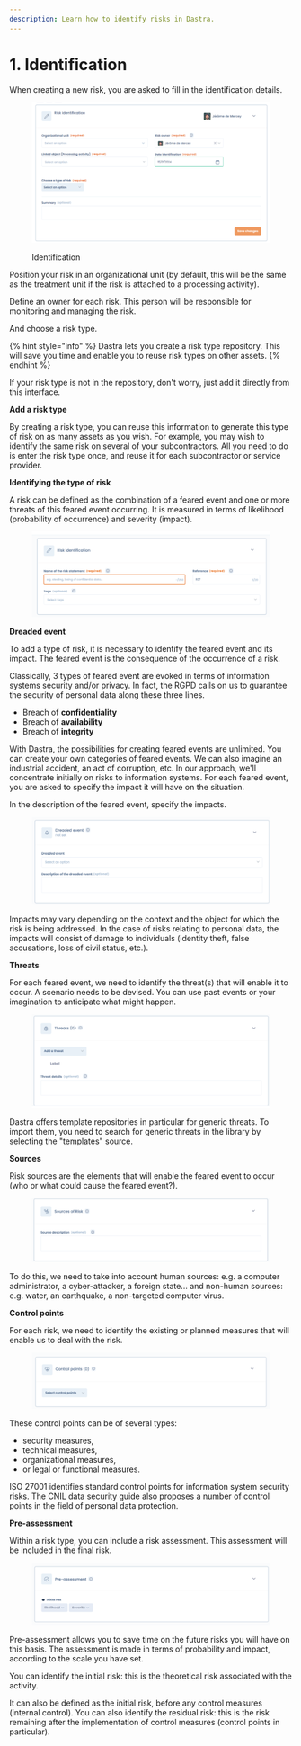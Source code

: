 ```yaml
---
description: Learn how to identify risks in Dastra.
---
```


# 1. Identification

When creating a new risk, you are asked to fill in the identification details.

<figure><img src="../../../.gitbook/assets/image (4).png" alt=""><figcaption><p>Identification</p></figcaption></figure>

Position your risk in an organizational unit (by default, this will be the same as the treatment unit if the risk is attached to a processing activity).&#x20;

Define an owner for each risk. This person will be responsible for monitoring and managing the risk.&#x20;

And choose a risk type. &#x20;

{% hint style="info" %}
Dastra lets you create a risk type repository. This will save you time and enable you to reuse risk types on other assets.
{% endhint %}

If your risk type is not in the repository, don't worry, just add it directly from this interface.&#x20;

**Add a risk type**&#x20;

By creating a risk type, you can reuse this information to generate this type of risk on as many assets as you wish. For example, you may wish to identify the same risk on several of your subcontractors. All you need to do is enter the risk type once, and reuse it for each subcontractor or service provider.

**Identifying the type of risk**&#x20;

A risk can be defined as the combination of a feared event and one or more threats of this feared event occurring. It is measured in terms of likelihood (probability of occurrence) and severity (impact).

<figure><img src="../../../.gitbook/assets/image (5).png" alt=""><figcaption></figcaption></figure>

**Dreaded event**&#x20;

To add a type of risk, it is necessary to identify the feared event and its impact. The feared event is the consequence of the occurrence of a risk.&#x20;

Classically, 3 types of feared event are evoked in terms of information systems security and/or privacy. In fact, the RGPD calls on us to guarantee the security of personal data along these three lines.&#x20;

* Breach of **confidentiality**&#x20;
* Breach of **availability**&#x20;
* Breach of **integrity**&#x20;

With Dastra, the possibilities for creating feared events are unlimited. You can create your own categories of feared events. We can also imagine an industrial accident, an act of corruption, etc. In our approach, we'll concentrate initially on risks to information systems. For each feared event, you are asked to specify the impact it will have on the situation.

In the description of the feared event, specify the impacts.

<figure><img src="../../../.gitbook/assets/image (6).png" alt=""><figcaption></figcaption></figure>

Impacts may vary depending on the context and the object for which the risk is being addressed. In the case of risks relating to personal data, the impacts will consist of damage to individuals (identity theft, false accusations, loss of civil status, etc.).&#x20;

**Threats**&#x20;

For each feared event, we need to identify the threat(s) that will enable it to occur. A scenario needs to be devised. You can use past events or your imagination to anticipate what might happen.

<figure><img src="../../../.gitbook/assets/image (8).png" alt=""><figcaption></figcaption></figure>

Dastra offers template repositories in particular for generic threats. To import them, you need to search for generic threats in the library by selecting the "templates" source.&#x20;

**Sources**&#x20;

Risk sources are the elements that will enable the feared event to occur (who or what could cause the feared event?).&#x20;

<figure><img src="../../../.gitbook/assets/image (9).png" alt=""><figcaption></figcaption></figure>

To do this, we need to take into account human sources: e.g. a computer administrator, a cyber-attacker, a foreign state... and non-human sources: e.g. water, an earthquake, a non-targeted computer virus.

**Control points**&#x20;

For each risk, we need to identify the existing or planned measures that will enable us to deal with the risk.&#x20;

<figure><img src="../../../.gitbook/assets/image (10).png" alt=""><figcaption></figcaption></figure>

These control points can be of several types:&#x20;

* security measures,&#x20;
* technical measures,&#x20;
* organizational measures,&#x20;
* or legal or functional measures.&#x20;

ISO 27001 identifies standard control points for information system security risks. The CNIL data security guide also proposes a number of control points in the field of personal data protection.

**Pre-assessment**&#x20;

Within a risk type, you can include a risk assessment. This assessment will be included in the final risk.

<figure><img src="../../../.gitbook/assets/image (11).png" alt=""><figcaption></figcaption></figure>

&#x20;Pre-assessment allows you to save time on the future risks you will have on this basis. The assessment is made in terms of probability and impact, according to the scale you have set.&#x20;

You can identify the initial risk: this is the theoretical risk associated with the activity.&#x20;

It can also be defined as the initial risk, before any control measures (internal control). You can also identify the residual risk: this is the risk remaining after the implementation of control measures (control points in particular).
